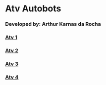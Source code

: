 # Atv Autobots
### Developed by: Arthur Karnas da Rocha


### [Atv 1](https://github.com/Karnas01/Atv-Autobots/tree/AtvI)<br/>
### [Atv 2](https://github.com/Karnas01/Atv-Autobots/tree/AtvII)<br/>
### [Atv 3](https://github.com/Karnas01/Atv-Autobots/tree/AtvIII)<br/>
### [Atv 4](https://github.com/Karnas01/Atv-Autobots/tree/AtvIV)<br/>
